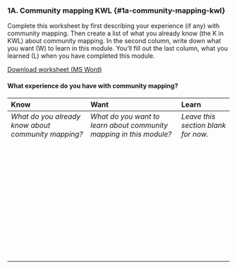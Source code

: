 ### 1A. Community mapping KWL {#1a-community-mapping-kwl}

Complete this worksheet by first describing your experience \(if any\) with community mapping. Then create a list of what you already know \(the K in KWL\) about community mapping. In the second column, write down what you want \(W\) to learn in this module. You’ll fill out the last column, what you learned \(L\) when you have completed this module.

<a href="/assets/CommunityMapping_1A.docx" target="_blank" >  <i class="fa fa-file-word-o" style="font-size:24px;color:blue;"></i> Download  worksheet (MS Word) </a>


#### What experience do you have with community mapping?
| **Know** | **Want** | **Learn** |
| :--- | :--- | :--- |
| _What do you already know about community mapping?_ | _What do you want to learn about community mapping in this module?_ | _Leave this section blank for now._ |
|<p>&nbsp;<p/><p>&nbsp;<p/><p>&nbsp;<p/><p>&nbsp;<p/><p>&nbsp;<p/><p>&nbsp;<p/><p>&nbsp;<p/>||&nbsp;|






